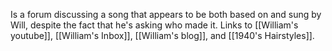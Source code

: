 Is a forum discussing a song that appears to be both based on and sung by Will, despite the fact that he's asking who made it. Links to [[William's youtube]], [[William's Inbox]], [[William's blog]], and [[1940's Hairstyles]].